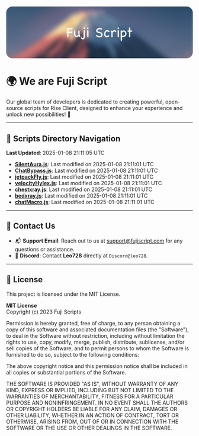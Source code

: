 ![Banner](.github/b.webp)

# 🌍 **We are Fuji Script**

Our global team of developers is dedicated to creating powerful, open-source scripts for Rise Client, designed to enhance your experience and unlock new possibilities! 🌟

---
<!-- SCRIPTS_NAVIGATION_START -->
## 📂 **Scripts Directory Navigation**

**Last Updated**: 2025-01-08 21:11:05 UTC

- **[SilentAura.js](scripts/SilentAura.js)**: Last modified on 2025-01-08 21:11:01 UTC
- **[ChatBypass.js](scripts/ChatBypass.js)**: Last modified on 2025-01-08 21:11:01 UTC
- **[jetpackFly.js](scripts/jetpackFly.js)**: Last modified on 2025-01-08 21:11:01 UTC
- **[velocityHylex.js](scripts/velocityHylex.js)**: Last modified on 2025-01-08 21:11:01 UTC
- **[chestxray.js](scripts/chestxray.js)**: Last modified on 2025-01-08 21:11:01 UTC
- **[bedxray.js](scripts/bedxray.js)**: Last modified on 2025-01-08 21:11:01 UTC
- **[chatMacro.js](scripts/chatMacro.js)**: Last modified on 2025-01-08 21:11:01 UTC

<!-- SCRIPTS_NAVIGATION_END -->

---

## 💬 **Contact Us**  
- 📬 **Support Email**: Reach out to us at [support@fujiscript.com](mailto:support@fujiscript.com) for any questions or assistance.  
- 💬 **Discord**: Contact **Leo728** directly at `Discord@leo728`.

---

## 📜 **License**

This project is licensed under the MIT License.  

**MIT License**  
Copyright (c) 2023 Fuji Scripts  

Permission is hereby granted, free of charge, to any person obtaining a copy of this software and associated documentation files (the "Software"), to deal in the Software without restriction, including without limitation the rights to use, copy, modify, merge, publish, distribute, sublicense, and/or sell copies of the Software, and to permit persons to whom the Software is furnished to do so, subject to the following conditions:  

The above copyright notice and this permission notice shall be included in all copies or substantial portions of the Software.  

THE SOFTWARE IS PROVIDED "AS IS", WITHOUT WARRANTY OF ANY KIND, EXPRESS OR IMPLIED, INCLUDING BUT NOT LIMITED TO THE WARRANTIES OF MERCHANTABILITY, FITNESS FOR A PARTICULAR PURPOSE AND NONINFRINGEMENT. IN NO EVENT SHALL THE AUTHORS OR COPYRIGHT HOLDERS BE LIABLE FOR ANY CLAIM, DAMAGES OR OTHER LIABILITY, WHETHER IN AN ACTION OF CONTRACT, TORT OR OTHERWISE, ARISING FROM, OUT OF OR IN CONNECTION WITH THE SOFTWARE OR THE USE OR OTHER DEALINGS IN THE SOFTWARE.  
